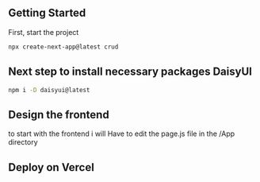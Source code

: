 
## Getting Started

First, start the project

```bash
npx create-next-app@latest crud

```

## Next step to install necessary packages DaisyUI

```bash
npm i -D daisyui@latest

```

## Design the frontend
to start with the frontend i will Have to edit the page.js file in the /App directory


## Deploy on Vercel

